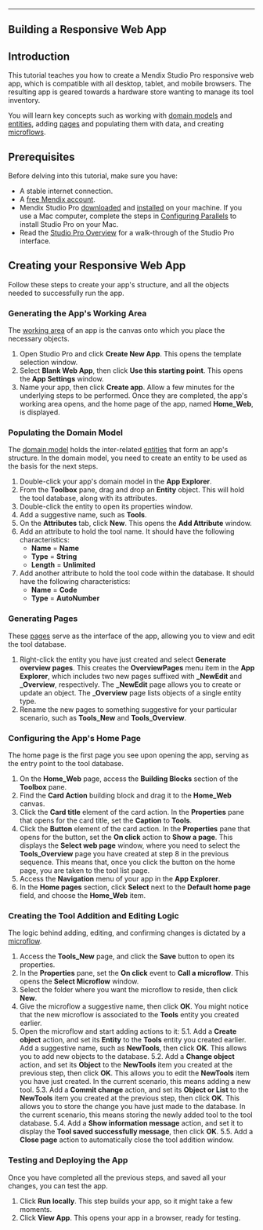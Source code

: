 ﻿
---
Building a Responsive Web App
---

## Introduction

This tutorial teaches you how to create a Mendix Studio Pro responsive web app, which is compatible with all desktop, tablet, and mobile browsers. The resulting app is geared towards a hardware store wanting to manage its tool inventory.

You will learn key concepts such as working with [domain models](https://docs.mendix.com/refguide/domain-model/) and [entities](https://docs.mendix.com/refguide/entities/), adding [pages](https://docs.mendix.com/refguide/pages/) and populating them with data, and creating [microflows](https://docs.mendix.com/refguide/microflows/).


## Prerequisites

Before delving into this tutorial, make sure you have:

* A stable internet connection.
* A [free Mendix account](https://signup.mendix.com/link/signup/?source=quickstart-part1&medium=mxdocs&_gl=1*nrji6*_gcl_au*ODM2MTY3NDA0LjE3MzI1MzkyNzY.).
* Mendix Studio Pro [downloaded](https://marketplace.mendix.com/link/studiopro/) and [installed](https://docs.mendix.com/refguide/install/) on your machine.
If you use a Mac computer, complete the steps in [Configuring Parallels](https://docs.mendix.com/refguide/using-mendix-studio-pro-on-a-mac/) to install Studio Pro on your Mac.
* Read the [Studio Pro Overview](https://docs.mendix.com/refguide/studio-pro-overview/) for a walk-through of the Studio Pro interface.
	
## Creating your Responsive Web App

Follow these steps to create your app's structure, and all the objects needed to successfully run the app.

### Generating the App's Working Area

The [working area](https://docs.mendix.com/refguide/studio-pro-overview/#working-area) of an app is the canvas onto which you place the necessary objects.
1. Open Studio Pro and click **Create New App**. 
This opens the template selection window.
2. Select **Blank Web App**, then click **Use this starting point**.
This opens the **App Settings** window.
3. Name your app, then click **Create app**.
Allow a few minutes for the underlying steps to be performed.
Once they are completed, the app's working area opens, and the home page of the app, named **Home_Web**, is displayed.

### Populating the Domain Model

The [domain model](https://docs.mendix.com/refguide/domain-model/) holds the inter-related [entities](https://docs.mendix.com/refguide/entities/) that form an app's structure.
In the domain model, you need to create an entity to be used as the basis for the next steps.
1. Double-click your app's domain model in the **App Explorer**.
2. From the **Toolbox** pane, drag and drop an **Entity** object.
This will hold the tool database, along with its attributes.
3. Double-click the entity to open its properties window.
4. Add a suggestive name, such as **Tools**.
5. On the **Attributes** tab, click **New**.
This opens the **Add Attribute** window.
6. Add an attribute to hold the tool name. It should have the following characteristics:
    * **Name** = **Name**
    * **Type** = **String**
    * **Length** = **Unlimited**
7. Add another attribute to hold the tool code within the database. It should have the following characteristics:
    * **Name** = **Code**
    * **Type** = **AutoNumber**

### Generating Pages

These [pages](https://docs.mendix.com/refguide/pages/) serve as the interface of the app, allowing you to view and edit the tool database.
1. Right-click the entity you have just created and select **Generate overview pages**. 
This creates the **OverviewPages** menu item in the **App Explorer**, which includes two new pages suffixed with **_NewEdit** and **_Overview**, respectively. 
The **_NewEdit** page allows you to create or update an object.
The **_Overview** page lists objects of a single entity type.
2. Rename the new pages to something suggestive for your particular scenario, such as **Tools_New** and **Tools_Overview**.

### Configuring the App's Home Page

The home page is the first page you see upon opening the app, serving as the entry point to the tool database.
1. On the **Home_Web** page, access the **Building Blocks** section of the **Toolbox** pane.
2. Find the **Card Action** building block and drag it to the **Home_Web** canvas.
3. Click the **Card title** element of the card action.
In the **Properties** pane that opens for the card title, set the **Caption** to **Tools**.
4. Click the **Button** element of the card action.
In the **Properties** pane that opens for the button, set the **On click** action to **Show a page**. 
This displays the **Select web page** window, where you need to select the **Tools_Overview** page you have created at step 8 in the previous sequence.
This means that, once you click the button on the home page, you are taken to the tool list page.
5. Access the **Navigation** menu of your app in the **App Explorer**.
6. In the **Home pages** section, click **Select** next to the **Default home page** field, and choose the **Home_Web** item.

### Creating the Tool Addition and Editing Logic

The logic behind adding, editing, and confirming changes is dictated by a [microflow](https://docs.mendix.com/refguide/microflows/).
1. Access the **Tools_New** page, and click the **Save** button to open its properties.
2. In the **Properties** pane, set the **On click** event to **Call a microflow**.
This opens the **Select Microflow** window.
3. Select the folder where you want the microflow to reside, then click **New**.
4. Give the microflow a suggestive name, then click **OK**.
You might notice that the new microflow is associated to the **Tools** entity you created earlier.
5. Open the microflow and start adding actions to it:
5.1. Add a **Create object** action, and set its **Entity** to the **Tools** entity you created earlier.
Add a suggestive name, such as **NewTools**, then click **OK**.
This allows you to add new objects to the database.
5.2. Add a **Change object** action, and set its **Object** to the **NewTools** item you created at the previous step, then click **OK**.
This allows you to edit the **NewTools** item you have just created. In the current scenario, this means adding a new tool.
5.3. Add a **Commit change** action, and set its **Object or List** to the **NewTools** item you created at the previous step, then click **OK**.
This allows you to store the change you have just made to the database. In the current scenario, this means storing the newly added tool to the tool database.
5.4. Add a **Show information message** action, and set it to display the **Tool saved successfully message**, then click **OK**.
5.5. Add a **Close page** action to automatically close the tool addition window.

### Testing and Deploying the App

Once you have completed all the previous steps, and saved all your changes, you can test the app.
1. Click **Run locally**.
This step builds your app, so it might take a few moments.
2. Click **View App**.
This opens your app in a browser, ready for testing.

